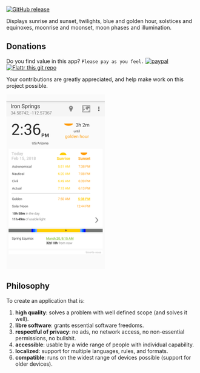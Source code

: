 [![GitHub release](https://img.shields.io/github/release/forrestguice/SuntimesWidget.svg)](https://github.com/forrestguice/SuntimesWidget/releases)

Displays sunrise and sunset, twilights, blue and golden hour, solstices and equinoxes, moonrise and moonset, moon phases and illumination.

## Donations
Do you find value in this app? `Please pay as you feel.` [![paypal](https://www.paypalobjects.com/webstatic/en_US/i/btn/png/silver-rect-paypal-26px.png)](https://www.paypal.com/cgi-bin/webscr?cmd=_s-xclick&hosted_button_id=NZJ5FJBCKY6K2) 
&nbsp;[![Flattr this git repo](http://api.flattr.com/button/flattr-badge-large.png)](https://flattr.com/submit/auto?user_id=forrestguice&url=https://github.com/forrestguice/SuntimesWidget&title=Suntimes&tags=github&category=software)

Your contributions are greatly appreciated, and help make work on this project possible. 

<a href="https://github.com/forrestguice/SuntimesWidget/wiki/Screenshots"><img alt="screenshot1" src='./images/activity-main0-light.png' width="260px" alt="screenshot" /></a>

## Philosophy
To create an application that is:

1) **high quality**: solves a problem with well defined scope (and solves it well).
2) **libre software**: grants essential software freedoms.
3) **respectful of privacy**: no ads, no network access, no non-essential permissions, no bullshit.
4) **accessible**: usable by a wide range of people with individual capability.
5) **localized**: support for multiple languages, rules, and formats.
6) **compatible**: runs on the widest range of devices possible (support for older devices).
